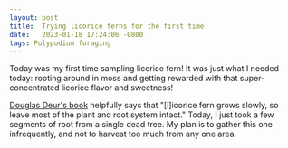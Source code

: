 ```yaml
---
layout: post
title:  Trying licorice ferns for the first time!
date:   2023-01-18 17:24:06 -0800
tags: Polypodium foraging
---
```

Today was my first time sampling licorice fern!  It was just what I needed today:
rooting around in moss and getting rewarded with that super-concentrated licorice
flavor and sweetness!

[Douglas Deur's book](https://www.worldcat.org/title/862400130) helpfully says that
"[l]icorice fern grows slowly, so leave most of the plant and root system intact."
Today, I just took a few segments of root from a single dead tree.  My plan is to
gather this one infrequently, and not to harvest too much from any one area.
